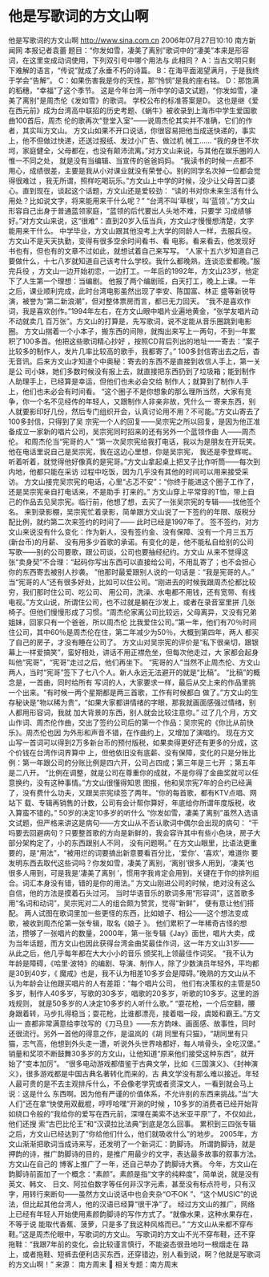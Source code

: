 # 他是写歌词的方文山啊

他是写歌词的方文山啊
http://www.sina.com.cn 2006年07月27日10:10 南方新闻网
本报记者袁蕾
题目：“你发如雪，凄美了离别”歌词中的“凄美”本来是形容词，在这里变成动词使用，下列双引号中哪个用法与 此相同？
A：当古文明只剩下难解的语言，“传说”就成了永垂不朽的诗篇。
B：在海平面渴望满月，于是我终于学会“告解”。
C：如果伤害我是你的天性，那“怜悯”是我的座右铭。
D：那饱满的稻穗，“幸福”了这个季节。
这是今年台湾一所中学的语文试题，“你发如雪，凄美了离别”是周杰伦《发如雪》的歌词。
学校公布的标准答案是D。
这也是继《爱在西元前》成为台湾高中联招的历史考题、《蜗牛》被收录到上海市中学生爱国歌曲100首后，周杰 伦的歌再次“登堂入室”——说周杰伦其实并不准确，它们的作者，其实叫方文山。
方文山如果不开口说话，你很容易把他当成送快递的，事实上，他不但做过快递，还送过报纸、发过小广告、做过机 械工……
“我的身世不坎坷，家庭健全，父母都在，也没有颠沛流离。”对方文山来说，与其他在娱乐圈的人惟一不同之处， 就是没有当编辑、当宣传的爸爸妈妈。
“我读书的时候一点都不用心，成绩很差，主要是我从小对课业就没有荣誉心。别的同学名次掉一位都会觉得很难过 ，我无所谓，照样吃喝玩乐。”方文山上中学的时候，没少让父母苦口婆心。直到现在，谈起这个话题，方文山还是爱较劲： “读的书对你未来生活有什么用处？比如说文字，将来能用来干什么呢？”
“台湾不叫‘草根’，叫‘蓝领’。”方文山形容自己出身于普通蓝领家庭，“蓝领的后代要出人头地不难，只要学 习成绩够好。”对方文山来说，这“很难”：直到20岁入伍当兵，方文山才慢慢想清楚，文字能用来干什么。
中学毕业，方文山跟其他没考上大学的同龄人一样，去服兵役。方文山不是天天执勤，变得有很多空余时间看书、看 电影。看来看去，他发现好书也有，但也有的文章不过如此，就想试着自己来写写。
“人家十五六岁知道自己要做什么，十七八岁就知道自己该考什么学校。我什么都晚熟，连谈恋爱都晚。”服完兵役 ，方文山一边开始初恋，一边打工。一年后的1992年，方文山23岁，他定下了人生第一个理想：当编剧。
他报了两个编剧班，白天打工，晚上上课。一年之后，课业顺利完成，此时台湾电影虽然出现了李安、陈国富、林正 盛等新锐导演，被誉为“第二新浪潮”，但对整体票房而言，都已无力回天。
“我不是喜欢作词，我是喜欢创作。”1994年左右，在方文山眼中唱片业遍地黄金，“张学友唱片动不动就卖几 百万张”。方文山的打算是，先写歌词，说不定能从音乐圈跳到电影圈。
方文山揣着一个小本子，搬东西的间隙，就掏出来写上一两句，不到一年累积了100多首。他把这些歌词精心抄好 ，按照CD背后列出的地址一一寄去：“案子比较多的制作人，发片几率比较高的歌手，我都寄了。”
100多封信寄出去之后，杳无音讯。后来方文山才知道个中奥秘：寄去的东西不是直接到收信人手上，第一关是公 司小妹，她们多数时候没有报上去，就直接把东西扔到了垃圾箱；能到制作人助理手上，已经算是幸运，但他们也未必会交给 制作人；就算到了制作人手上，他们也未必会有时间看。
“这个圈子不是你想象的那么理所当然，大家有竞争，你一个名不见经传的年轻人，又跟制作人非亲非故，凭什么一 寄来东西，别人就要影印好几份，然后专门组织开会，认真讨论用不用？不可能。”方文山寄去了100多封信，只得到了吴 宗宪一个人的回复——吴宗宪之所以回复，是因为他正准备成立一家新的唱片公司，吴宗宪同时招来的还有另外一个蓝领作曲 人——周杰伦。
和周杰伦当“宪哥的人”
“第一次吴宗宪给我打电话，我以为是朋友在开玩笑。他在电话里说自己是吴宗宪，我在这边心里想，你是吴宗宪， 我还是李登辉呢。听着听着，就觉得他好像真的是宪哥。”方文山拿起桌上把叉子比作听筒——每次到内地，他都只能在采访 过程中吃饭，因为几乎没有其他的时间可以用来接受采访。
方文山接完吴宗宪的电话，心里“忐忑不安”：“你终于能进这个圈子工作了，还是吴宗宪亲自打电话来，不是助手 打来的。”
方文山穿上平常穿的T恤，带上自己的作品去见吴宗宪。临行前，他想了想，去买了一张吴宗宪的专辑——找他签个 名。
来到录影棚，吴宗宪忙着录影，简单跟方文山说了一下签约的年限、版税分配比例，就约第二次来签约的时间了—— 此时已经是1997年了。
签不签约，对方文山来说没有什么变化：作为新人，没有签约金、没有保障、没有一个月三五万(新台币)的月薪、 没有用多少首歌的承诺。有变化的是，他不能私自给别的公司写歌——别的公司要歌，跟公司谈，公司也要抽经纪约。方文山 从来不觉得这张“卖身契”不合理：“起码你写出东西可以直接给公司，不用乱寄了；也不会担心你的东西寄去被别人抄袭。 ”他那时最爱跟别人说的一句话是：“我是宪哥的人。”
当“宪哥的人”还有很多好处，比如可以住公司。“刚进去的时候我跟周杰伦都比较穷，我们那时住公司、吃公司、 用公司，洗澡、水电都不用钱，还有宽带、有线电视。”方文山说，所谓住公司，也不过就是躺在沙发上，或者在录音室里拼 几张椅子。但他们慢慢形成了习惯。“周杰伦家离公司比较远，父母离异，又没有兄弟姐妹，回家只有一个爸爸，所以周杰伦 比我爱住公司。”第一年，他们有70％时间住公司，其中60％是周杰伦在住，第二年减少为50％，大概到第四年，两人 都买了自己的房子，才没有睡在公司了。
方文山对吴宗宪的评价是“私下很亲切，跟银幕上一样爱搞笑”，蛮好相处，讲话不用正襟危坐，但每次他走过，大 家都会起身叫他“宪哥”，“宪哥”走过之后，他们再坐下。
“宪哥的人”当然不止周杰伦、方文山两人，当时“宪哥”签下了七八个人。新人永远无法避开的就是“比稿”。
“比稿”的概念是，一首曲，同时给所有
写词的人，大家要求一样，最后从交上来的作品里挑一个出来。“有时候一两个星期都是两三首歌，工作有时候都白 做了。”方文山的生存秘诀是“物以稀为贵”，“如果大家都讲情绪的字眼，那我就画面感强过情绪，别人都用形容词，我就 加大背景的东西，别人就会比较注意你。”
过了几个月，方文山作词、周杰伦作曲，交出了签约公司后的第一个作品：吴宗宪的《你比从前快乐》。周杰伦也因 为外形和声音不错，在作曲约上，又增加了演唱约。
现在方文山写一首词可以得到2万多新台币的预付版税，如果卖得更好还有更多的分成，这个价钱在台湾作词界算中 上，但他依旧没有底薪、没有保障，变化的只是分账比例：第一年跟公司的分账比例是四六开，公司占四成；第三年是三七开 ；第五年是二八开。
“比例在调整，就是公司在尊重你的成就，不是你得了金曲奖就可以任意换约，没有这种事情。”方文山很懂得知恩 图报，他和吴宗宪7年的合约已经满了，没有费什么功夫，又跟吴宗宪续签了两年。“你的每首歌，都有KTV点唱、网站下 载、专辑再销售的计数，公司有会计帮你算好，年底给你所谓年度版税，收入算蛮不错的。”
50岁的决定10多岁的听什么
“你发如雪，凄美了离别”虽然入选语文试题，但严格来讲这是病句——方文山从不否认歌词中偶尔会出现的病句： “干吗要去回避病句？只要整首歌的方向是新鲜的，我会容许其中有些小色块，房子大部分架构定了，小的东西跟别人不同， 没有问题啊。”
在方文山眼里，比语法更重要的，是“用法”，“被用烂的词要搞出新意要看百分比，‘爱你’、‘喜欢’，难道你 要发明东西去取代这些词吗？你发如雪，凄美了离别，‘离别’很多人用到，‘凄美’也很多人用到，可是我是‘凄美了离别 ’，惯用字我肯定会用到，关键在于你的排列组合。词汇本身没有错，错的是你的用法。”
方文山刚进公司的时候，绝对没有这么自信，他的方法是摸着石头过河。
当时华语音乐的歌词多用“形容词”，这首歌多用“名词和动词”，吴宗宪对二人的组合颇为赞赏，觉得“新鲜”， 便有意让他们搭配。
两人试图在歌词里加一些更怪的东西，比如娘子、相公——这个想法变成歌，被收到周杰伦第一张专辑，取名《娘子 》。
他们累积了一年稀奇古怪的想法，攒够了一张唱片的数量，2000年，第一张专辑《Jay》面世，唱片大卖，成 为当年话题，而方文山也因此获得台湾金曲奖最佳作词，这一年方文山31岁——从此之后，他几乎每年都在大大小小的音乐 颁奖礼上领最佳作词奖。
“我不认为年龄是障碍，《哈里·波特》的编剧、导演、制作人，除了少数演员年轻外，平均都是30到40岁，《 魔戒》也是，我不认为相差10多岁会是障碍。”晚熟的方文山从不认为年龄会让他跟买唱片的人有差距：“每个唱片公司， 他们有决策权的主管是50多岁，制作人40多岁，写歌的30多岁，唱歌的20多岁，听歌的10多岁。这里的游戏规则， 就是50多岁的人决定10多岁的人听什么歌。”
“耍花枪，一个后空翻，腰身跟着转，马步扎得稳当；耍花枪，比谁都漂亮，接着唱一段，虞姬和霸王。”方文山一 直都非常满意给李玟写的《刀马旦》——东方韵味、画面感、故事性，同时还很流行。另外一首他的得意之作，是温岚的《胡 同里有只猫》，“胡同里有只猫，志气高，他想到外头走一遭，听说外头世界啥都好，每人啃骨头，全吃汉堡。”
销量和奖项不断鼓舞30多岁的方文山，让他知道“原来他们接受这种东西”，就开始了“变本加厉”。
“很多电动游戏都借鉴于古典文学，比如《三国演义》、《封神演义》，很多游戏都是中国古典名著转化而来的，古 典文学没有那么难以接近。年轻人最可贵的是不去主观排斥什么，不会像老学究或者资深文人，一看到就会马上说：这是什么 东西啊。因为他有严谨的价值体系，不允许别的东西来挑战。”当“大人们”还在拿“快使用双截棍，哼哼哈嘿”开涮的时候 ，10多岁的消费者已经开始背如绕口令般的“我给你的爱写在西元前，深埋在美索不达米亚平原”了，不仅如此，他们还搜 索“古巴比伦王”和“汉谟拉比法典”到底是怎么回事。
累积到三四张专辑之后，方文山已经达到了“你给他们什么，他们就吸收什么”的地步。
2005年，方文山渐渐把歌词当成诗来写，还发明了一个新词汇：韵脚诗。
所谓韵脚诗，就是押韵的诗，推广韵脚诗的目的，是推广用最少的文字，表达最多故事的叙事方法。方文山在自己的 博客上推广了一年，还自己举办了韵脚诗大赛。
今年，方文山在韵脚诗前面加了一个概念：“素颜”。素颜是指“文字的纯粹度”，简单说，就是没有英文、韩文、 日文、阿拉伯数字等任何非汉字元素，甚至没有标点符号，只有汉字，用转行来断句——虽然方文山说话中也会夹杂“O不OK ”、“这个MUSIC”的说法，但比起其他台湾人，他的汉语已经算“很干净”了。
经过方文山的推广，网络上已经有年轻人开始使用素颜韵脚诗的写作方式了。“就像水果，这种水果存在，不等于说 能取代香蕉、菠萝，只是多了我这种风格而已。”
“方文山从来都不穿布鞋。”这是周杰伦眼中，写歌词的方文山。
写歌词的方文山不光不穿布鞋，还不穿拖鞋：“我跟7年前的变化，会比较谨言慎行，不能姿态很丑地叼一根烟走在 路上，或者拖鞋、短裤去便利店买东西，还穿错边，别人看到说，啊？他就是写歌词的方文山啊！” 来源：
南方周末

相关专题：南方周末 

